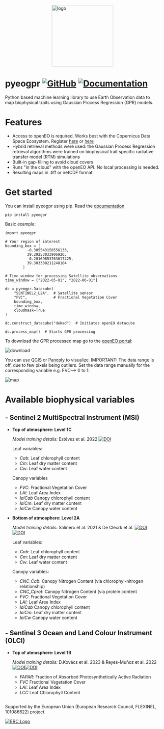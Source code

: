 
<div style="display: flex; justify-content: center;">
  <img src="https://github.com/user-attachments/assets/a3ede50e-acbb-4375-bcfd-a3892f8c3c7d" alt="logo" width="200"/>
</div>

# pyeogpr [![GitHub](https://img.shields.io/badge/GitHub-pyeogpr-purple.svg)](https://github.com/daviddkovacs/pyeogpr)   [![Documentation](https://img.shields.io/badge/docs-pyeogpr-blue.svg)](https://pyeogpr.readthedocs.io/en/latest/pyeogpr.html)


Python based machine learning library to use Earth Observation data to map biophysical traits using Gaussian Process Regression (GPR) models.

# Features

- Access to openEO is required. Works best with the Copernicus Data Space Ecosystem. Register [here](https://documentation.dataspace.copernicus.eu/Registration.html) or [here](https://docs.openeo.cloud/join/free_trial.html)
 - Hybrid retrieval methods were used: the Gaussian Process Regression retrieval algorithms were trained on biophysical trait specific radiative transfer model (RTM) simulations
- Built-in gap-filling to avoid cloud covers
- Runs "in the cloud" with the openEO API. No local processing is needed.
- Resulting maps in .tiff or netCDF format

# Get started

You can install pyeogpr using pip. Read the [documentation](https://pyeogpr.readthedocs.io/en/latest/pyeogpr.html)

```shell
pip install pyeogpr
```
Basic example:
```shell
import pyeogpr

# Your region of interest
bounding_box = [
          -0.305543150556133,
          39.29253033906926,
          -0.28169853763617425,
          39.303338211248104
        ]

# Time window for processing Satellite observations
time_window = ["2022-05-01", "2022-06-01"]

dc = pyeogpr.Datacube(
    "SENTINEL2_L2A",  # Satellite sensor
    "FVC",            # Fractional Vegetation Cover
    bounding_box,
    time_window,
    cloudmask=True
)

dc.construct_datacube("dekad")  # Initiates openEO datacube

dc.process_map()  # Starts GPR processing 
```
To download the GPR processed map go to the [openEO portal](https://openeo.dataspace.copernicus.eu/):

![download](https://github.com/user-attachments/assets/a869b60f-a420-4459-83ac-289c99758c8d)

You can use [QGIS](https://qgis.org/download/) or [Panoply](https://www.giss.nasa.gov/tools/panoply/) to visualize. IMPORTANT: The data range is off, due to few pixels being outliers.
Set the data range manually for the corresponding variable e.g. FVC--> 0 to 1.

![map](https://github.com/user-attachments/assets/6f2cc18c-1568-4aa5-a3d6-e028e69e361d)


# Available biophysical variables
## **- Sentinel 2 MultiSpectral Instrument (MSI)**

 - **Top of atmosphere: Level 1C**  
 
	*Model training details:* Estévez et al. 2022 [![DOI](https://img.shields.io/badge/DOI-j.rse.2022.112958-doi.svg)](https://doi.org/10.1016/j.rse.2022.112958)
 
	 Leaf variables:
	 - _Cab_: Leaf chlorophyll content
	 - _Cm_: Leaf dry matter content
	 - _Cw_: Leaf water content
	 	 
	Canopy variables
	 - 	 _FVC_: Fractional Vegetation Cover
	 - _LAI_: Leaf Area Index
	 - _laiCab_ Canopy chlorophyll content
	 - _laiCm_: Leaf dry matter content
	 - _laiCw_ Canopy water content

- **Bottom of atmosphere: Level 2A** 

	*Model training details:* Salinero et al. 2021 & De Clecrk et al.
 [![DOI](https://img.shields.io/badge/DOI-rs14010146-doi.svg)](https://doi.org/10.3390/rs14010146) [![DOI](https://img.shields.io/badge/DOI-under_review-doi.svg)](https://doi.org/)   

	 Leaf variables:
  	 - _Cab_: Leaf chlorophyll content
	 - _Cm_: Leaf dry matter content
	 - _Cw_: Leaf water content

  	Canopy variables:
	 -  _CNC_Cab_: Canopy Nitrogen Content (via chlorophyl-nitrogen relationship)
	 - 	 _CNC_Cprot_: Canopy Nitrogen Content (via protein content
	 - _FVC_: Fractional Vegetation Cover
	 - _LAI_: Leaf Area Index
	 - _laiCab_ Canopy chlorophyll content
	 - _laiCm_: Leaf dry matter content
	 - _laiCw_ Canopy water content

## **- Sentinel 3 Ocean and Land Colour Instrument (OLCI)**

 - **Top of atmosphere: Level 1B**
 
	*Model training details:* D.Kovács et al. 2023 & Reyes-Muñoz et al. 2022  [![DOI](https://img.shields.io/badge/DOI-rs15133404-doi.svg)](https://doi.org/10.3390/rs15133404)[![DOI](https://img.shields.io/badge/DOI-rs14061347-doi.svg)](https://doi.org/10.3390/rs14061347)
 
 
	 - _FAPAR_: Fraction of Absorbed Photosynthetically Active Radiation
	 - _FVC_ Fractional Vegetation Cover
	 - _LAI_: Leaf Area Index
	 - _LCC_ Leaf Chlorophyll Content

## 
Supported by the European Union (European Research Council, FLEXINEL, 101086622) project.

<a href="https://leoipl.uv.es/flexinel/">
  <img src="https://github.com/user-attachments/assets/940bf34f-04d3-4fb0-9d68-8d6f19c14bab" alt="ERC Logo">
</a>
